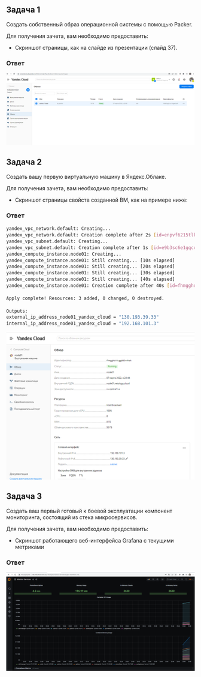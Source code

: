 
## Задача 1

Создать собственный образ операционной системы с помощью Packer.

Для получения зачета, вам необходимо предоставить:
- Скриншот страницы, как на слайде из презентации (слайд 37).

### Ответ 
![img.png](img.png)
###

## Задача 2

Создать вашу первую виртуальную машину в Яндекс.Облаке.

Для получения зачета, вам необходимо предоставить:
- Скриншот страницы свойств созданной ВМ, как на примере ниже:

### Ответ
```bash
yandex_vpc_network.default: Creating...
yandex_vpc_network.default: Creation complete after 2s [id=enpvf6215tlkf94dm4le]
yandex_vpc_subnet.default: Creating...
yandex_vpc_subnet.default: Creation complete after 1s [id=e9b3sc6e1gqcq148bmoa]
yandex_compute_instance.node01: Creating...
yandex_compute_instance.node01: Still creating... [10s elapsed]
yandex_compute_instance.node01: Still creating... [20s elapsed]
yandex_compute_instance.node01: Still creating... [30s elapsed]
yandex_compute_instance.node01: Still creating... [40s elapsed]
yandex_compute_instance.node01: Creation complete after 40s [id=fhmgghdv5ugg0d3n4hah]

Apply complete! Resources: 3 added, 0 changed, 0 destroyed.

Outputs:
external_ip_address_node01_yandex_cloud = "130.193.39.33"
internal_ip_address_node01_yandex_cloud = "192.168.101.3"
```
![img_1.png](img_1.png)
###

## Задача 3

Создать ваш первый готовый к боевой эксплуатации компонент мониторинга, состоящий из стека микросервисов.

Для получения зачета, вам необходимо предоставить:
- Скриншот работающего веб-интерфейса Grafana с текущими метриками

### Ответ
![img_2.png](img_2.png)
###


